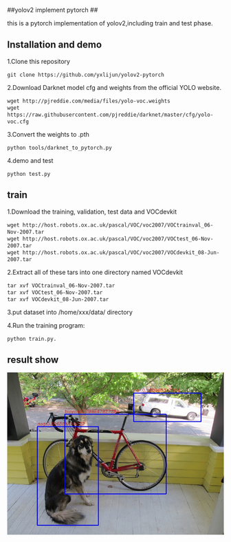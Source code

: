 ##yolov2 implement pytorch ##

this is a pytorch implementation of yolov2,including train and test phase.

## Installation and demo ##
1.Clone this repository

    git clone https://github.com/yxlijun/yolov2-pytorch
2.Download Darknet model cfg and weights from the official YOLO website.

    wget http://pjreddie.com/media/files/yolo-voc.weights
	wget https://raw.githubusercontent.com/pjreddie/darknet/master/cfg/yolo-voc.cfg

3.Convert the weights to .pth
    
	python tools/darknet_to_pytorch.py

4.demo and test

    python test.py

## train 
1.Download the training, validation, test data and VOCdevkit
    
	wget http://host.robots.ox.ac.uk/pascal/VOC/voc2007/VOCtrainval_06-Nov-2007.tar
	wget http://host.robots.ox.ac.uk/pascal/VOC/voc2007/VOCtest_06-Nov-2007.tar
	wget http://host.robots.ox.ac.uk/pascal/VOC/voc2007/VOCdevkit_08-Jun-2007.tar

2.Extract all of these tars into one directory named VOCdevkit
    
	tar xvf VOCtrainval_06-Nov-2007.tar
	tar xvf VOCtest_06-Nov-2007.tar
	tar xvf VOCdevkit_08-Jun-2007.tar
3.put dataset into /home/xxx/data/    directory

4.Run the training program: 
    
	python train.py.

## result show ##
 ![result show](https://github.com/yxlijun/yolov2-pytorch/blob/master/demo/result/dog.jpg)